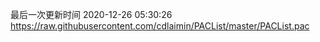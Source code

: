 最后一次更新时间 2020-12-26 05:30:26
https://raw.githubusercontent.com/cdlaimin/PACList/master/PACList.pac


